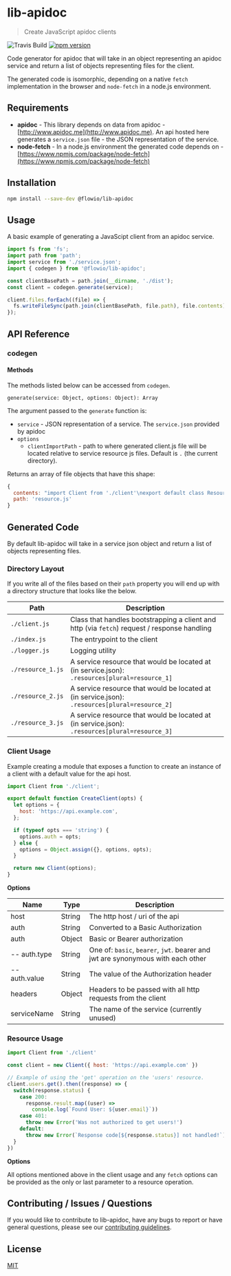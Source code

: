 # lib-apidoc

> Create JavaScript apidoc clients

![Travis Build](https://travis-ci.com/flowcommerce/lib-apidoc.svg?token=7zKwz4c4Spi2bnQ6UDw6&branch=master "Travis Build")
[![npm version](https://badge.fury.io/js/%40flowio%2Flib-apidoc.svg)](https://badge.fury.io/js/%40flowio%2Flib-apidoc)

Code generator for apidoc that will take in an object representing an apidoc service and return a list of objects representing files for the client.

The generated code is isomorphic, depending on a native `fetch` implementation
in the browser and `node-fetch` in a node.js environment.

## Requirements

- **apidoc** - This library depends on data from apidoc - [http://www.apidoc.me](http://www.apidoc.me). An api hosted here generates a `service.json` file - the JSON representation of the service.
- **node-fetch** - In a node.js environment the generated code depends on - [https://www.npmjs.com/package/node-fetch](https://www.npmjs.com/package/node-fetch)

## Installation

```bash
npm install --save-dev @flowio/lib-apidoc
```

## Usage

A basic example of generating a JavaScipt client from an apidoc service.

```JavaScript
import fs from 'fs';
import path from 'path';
import service from './service.json';
import { codegen } from '@flowio/lib-apidoc';

const clientBasePath = path.join(__dirname, './dist');
const client = codegen.generate(service);

client.files.forEach((file) => {
  fs.writeFileSync(path.join(clientBasePath, file.path), file.contents);
});
```

## API Reference

### codegen

#### Methods

The methods listed below can be accessed from `codegen`.

`generate(service: Object, options: Object): Array`

The argument passed to the `generate` function is:

- `service` - JSON representation of a service. The `service.json` provided by apidoc
- `options`
  - `clientImportPath` - path to where generated client.js file will be located relative to service resource js files. Default is `.` (the current directory).

Returns an array of file objects that have this shape:

```JavaScript
{
  contents: "import Client from './client'\nexport default class Resource...",
  path: 'resource.js'
}
```

## Generated Code

By default lib-apidoc will take in a service json object and return a list of
objects representing files.

### Directory Layout

If you write all of the files based on their `path` property you will end up with a directory structure that looks like the below.

| Path              | Description
| ----------------- | -----------
| `./client.js`     | Class that handles bootstrapping a client and http (via `fetch`) request / response handling
| `./index.js`      | The entrypoint to the client
| `./logger.js`     | Logging utility
| `./resource_1.js` | A service resource that would be located at (in service.json): `.resources[plural=resource_1]`
| `./resource_2.js` | A service resource that would be located at (in service.json): `.resources[plural=resource_2]`
| `./resource_3.js` | A service resource that would be located at (in service.json): `.resources[plural=resource_3]`

### Client Usage

Example creating a module that exposes a function to create an instance of a
client with a default value for the api host.

```JavaScript
import Client from './client';

export default function CreateClient(opts) {
  let options = {
    host: 'https://api.example.com',
  };

  if (typeof opts === 'string') {
    options.auth = opts;
  } else {
    options = Object.assign({}, options, opts);
  }

  return new Client(options);
}
```

**Options**

| Name          | Type   |  Description                       
| ------------- | -----  | ---------------------------------
| host          | String | The http host / uri of the api    
| auth          | String | Converted to a Basic Authorization
| auth          | Object | Basic or Bearer authorization     
| -- auth.type  | String | One of: `basic`, `bearer`, `jwt`. bearer and jwt are synonymous with each other
| -- auth.value | String | The value of the Authorization header
| headers       | Object | Headers to be passed with all http requests from the client
| serviceName   | String | The name of the service (currently unused)

### Resource Usage

```JavaScript
import Client from './client'

const client = new Client({ host: 'https://api.example.com' })

// Example of using the 'get' operation on the 'users' resource.
client.users.get().then((response) => {
  switch(response.status) {
    case 200:
      response.result.map((user) =>
        console.log(`Found User: ${user.email}`))
    case 401:
      throw new Error('Was not authorized to get users!')
    default:
      throw new Error(`Response code[${response.status}] not handled!`)
  }
})
```

**Options**

All options mentioned above in the client usage and any `fetch` options can be
provided as the only or last parameter to a resource operation.


## Contributing / Issues / Questions

If you would like to contribute to lib-apidoc, have any bugs to report or have general questions, please see our [contributing guidelines](CONTRIBUTING.md).

## License

[MIT](LICENSE)
